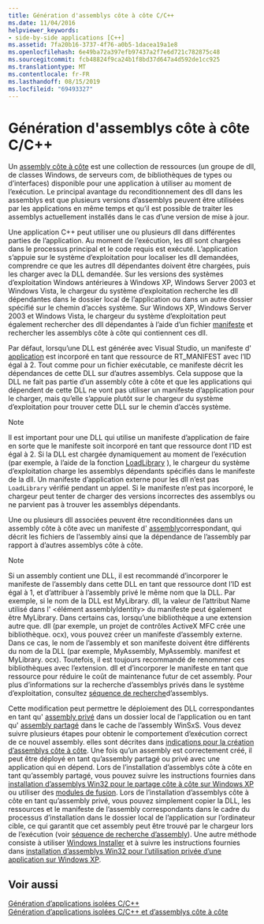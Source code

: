 ```yaml
---
title: Génération d'assemblys côte à côte C/C++
ms.date: 11/04/2016
helpviewer_keywords:
- side-by-side applications [C++]
ms.assetid: 7fa20b16-3737-4f76-a0b5-1dacea19a1e8
ms.openlocfilehash: 6e49ba72a397efb97437a2f7e6d721c782875c48
ms.sourcegitcommit: fcb48824f9ca24b1f8bd37d647a4d592de1cc925
ms.translationtype: MT
ms.contentlocale: fr-FR
ms.lasthandoff: 08/15/2019
ms.locfileid: "69493327"
---
```

# <a name="building-cc-side-by-side-assemblies"></a>Génération d'assemblys côte à côte C/C++

Un [assembly côte à côte](/windows/win32/SbsCs/about-side-by-side-assemblies-) est une collection de ressources (un groupe de dll, de classes Windows, de serveurs com, de bibliothèques de types ou d’interfaces) disponible pour une application à utiliser au moment de l’exécution. Le principal avantage du reconditionnement des dll dans les assemblys est que plusieurs versions d’assemblys peuvent être utilisées par les applications en même temps et qu’il est possible de traiter les assemblys actuellement installés dans le cas d’une version de mise à jour.

Une application C++ peut utiliser une ou plusieurs dll dans différentes parties de l’application. Au moment de l’exécution, les dll sont chargées dans le processus principal et le code requis est exécuté. L’application s’appuie sur le système d’exploitation pour localiser les dll demandées, comprendre ce que les autres dll dépendantes doivent être chargées, puis les charger avec la DLL demandée. Sur les versions des systèmes d’exploitation Windows antérieures à Windows XP, Windows Server 2003 et Windows Vista, le chargeur du système d’exploitation recherche les dll dépendantes dans le dossier local de l’application ou dans un autre dossier spécifié sur le chemin d’accès système. Sur Windows XP, Windows Server 2003 et Windows Vista, le chargeur du système d’exploitation peut également rechercher des dll dépendantes à l’aide d’un fichier [manifeste](/windows/win32/sbscs/manifests) et rechercher les assemblys côte à côte qui contiennent ces dll.

Par défaut, lorsqu’une DLL est générée avec Visual Studio, un manifeste d' [application](/windows/win32/SbsCs/application-manifests) est incorporé en tant que ressource de RT_MANIFEST avec l’ID égal à 2. Tout comme pour un fichier exécutable, ce manifeste décrit les dépendances de cette DLL sur d’autres assemblys. Cela suppose que la DLL ne fait pas partie d’un assembly côte à côte et que les applications qui dépendent de cette DLL ne vont pas utiliser un manifeste d’application pour le charger, mais qu’elle s’appuie plutôt sur le chargeur du système d’exploitation pour trouver cette DLL sur le chemin d’accès système.

> [!NOTE]
> Il est important pour une DLL qui utilise un manifeste d’application de faire en sorte que le manifeste soit incorporé en tant que ressource dont l’ID est égal à 2. Si la DLL est chargée dynamiquement au moment de l’exécution (par exemple, à l’aide de la fonction [LoadLibrary](/windows/win32/api/libloaderapi/nf-libloaderapi-loadlibraryw) ), le chargeur du système d’exploitation charge les assemblys dépendants spécifiés dans le manifeste de la dll. Un manifeste d’application externe pour les dll n’est pas `LoadLibrary` vérifié pendant un appel. Si le manifeste n’est pas incorporé, le chargeur peut tenter de charger des versions incorrectes des assemblys ou ne parvient pas à trouver les assemblys dépendants.

Une ou plusieurs dll associées peuvent être reconditionnées dans un assembly côte à côte avec un manifeste d' [assembly](/windows/win32/SbsCs/assembly-manifests)correspondant, qui décrit les fichiers de l’assembly ainsi que la dépendance de l’assembly par rapport à d’autres assemblys côte à côte.

> [!NOTE]
> Si un assembly contient une DLL, il est recommandé d’incorporer le manifeste de l’assembly dans cette DLL en tant que ressource dont l’ID est égal à 1, et d’attribuer à l’assembly privé le même nom que la DLL. Par exemple, si le nom de la DLL est MyLibrary. dll, la valeur de l’attribut Name utilisé dans l' \<élément assemblyIdentity> du manifeste peut également être MyLibrary. Dans certains cas, lorsqu’une bibliothèque a une extension autre que. dll (par exemple, un projet de contrôles ActiveX MFC crée une bibliothèque. ocx), vous pouvez créer un manifeste d’assembly externe. Dans ce cas, le nom de l’assembly et son manifeste doivent être différents du nom de la DLL (par exemple, MyAssembly, MyAssembly. manifest et MyLibrary. ocx). Toutefois, il est toujours recommandé de renommer ces bibliothèques avec l’extension. dll et d’incorporer le manifeste en tant que ressource pour réduire le coût de maintenance futur de cet assembly. Pour plus d’informations sur la recherche d’assemblys privés dans le système d’exploitation, consultez [séquence de recherche](/windows/win32/SbsCs/assembly-searching-sequence)d’assemblys.

Cette modification peut permettre le déploiement des DLL correspondantes en tant qu' [assembly privé](/windows/win32/Msi/private-assemblies) dans un dossier local de l’application ou en tant qu' [assembly partagé](/windows/win32/Msi/shared-assemblies) dans le cache de l’assembly WinSxS. Vous devez suivre plusieurs étapes pour obtenir le comportement d’exécution correct de ce nouvel assembly. elles sont décrites dans [indications pour la création d’assemblys côte à côte](/windows/win32/SbsCs/guidelines-for-creating-side-by-side-assemblies). Une fois qu’un assembly est correctement créé, il peut être déployé en tant qu’assembly partagé ou privé avec une application qui en dépend. Lors de l’installation d’assemblys côte à côte en tant qu’assembly partagé, vous pouvez suivre les instructions fournies dans [installation d’assemblys Win32 pour le partage côte à côte sur Windows XP](/windows/win32/Msi/installing-win32-assemblies-for-side-by-side-sharing-on-windows-xp) ou utiliser des [modules de fusion](/windows/win32/msi/merge-modules). Lors de l’installation d’assemblys côte à côte en tant qu’assembly privé, vous pouvez simplement copier la DLL, les ressources et le manifeste de l’assembly correspondants dans le cadre du processus d’installation dans le dossier local de l’application sur l’ordinateur cible, ce qui garantit que cet assembly peut être trouvé par le chargeur lors de l’exécution (voir [séquence de recherche d’assembly](/windows/win32/SbsCs/assembly-searching-sequence)). Une autre méthode consiste à utiliser [Windows Installer](/windows/win32/Msi/windows-installer-portal) et à suivre les instructions fournies dans [installation d’assemblys Win32 pour l’utilisation privée d’une application sur Windows XP](/windows/win32/Msi/installing-win32-assemblies-for-the-private-use-of-an-application-on-windows-xp).

## <a name="see-also"></a>Voir aussi

[Génération d’applications isolées C/C++](building-c-cpp-isolated-applications.md)<br/>
[Génération d’applications isolées C/C++ et d’assemblys côte à côte](building-c-cpp-isolated-applications-and-side-by-side-assemblies.md)
